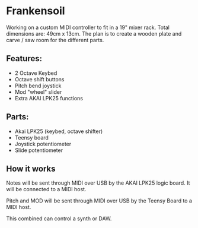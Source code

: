 # Frankensoil

Working on a custom MIDI controller to fit in a 19" mixer rack. Total dimensions are: 49cm x 13cm. The plan is to create a wooden plate and carve / saw room for the different parts. 

## Features:
- 2 Octave Keybed
- Octave shift buttons
- Pitch bend joystick
- Mod "wheel" slider
- Extra AKAI LPK25 functions

## Parts:
- Akai LPK25 (keybed, octave shifter)
- Teensy board
- Joystick potentiometer
- Slide potentiometer

## How it works

Notes will be sent through MIDI over USB by the AKAI LPK25 logic board. It will be connected to a MIDI host.

Pitch and MOD will be sent through MIDI over USB by the Teensy Board to a MIDI host.

This combined can control a synth or DAW.
